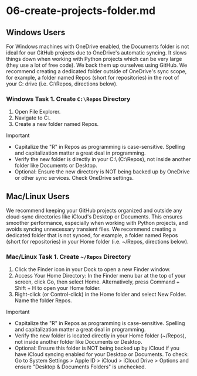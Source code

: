 # 06-create-projects-folder.md

## Windows Users
For Windows machines with OneDrive enabled, the Documents folder is not ideal for our GitHub projects due to OneDrive's automatic syncing. 
It slows things down when working with Python projects which can be very large (they use a lot of free code). 
We back them up ourselves using GitHub. 
We recommend creating a dedicated folder outside of OneDrive's sync scope, for example, a folder named Repos (short for repositories) in the root of your C: drive (i.e. C:\Repos, directions below).

### Windows Task 1. Create `C:\Repos` Directory

1. Open File Explorer.
2. Navigate to C:\.
3. Create a new folder named Repos.

Important

- Capitalize the "R" in Repos as programming is case-sensitive. Spelling and capitalization matter a great deal in programming. 
- Verify the new folder is directly in your C:\ (C:\Repos), not inside another folder like Documents or Desktop.
- Optional: Ensure the new directory is NOT being backed up by OneDrive or other sync services. Check OneDrive settings.

## Mac/Linux Users
We recommend keeping your GitHub projects organized and outside any cloud-sync directories like iCloud's Desktop or Documents. 
This ensures smoother performance, especially when working with Python projects, and avoids syncing unnecessary transient files.
We recommend creating a dedicated folder that is not synced, for example, a folder named Repos (short for repositories) in your Home folder (i.e. ~/Repos, directions below).

### Mac/Linux Task 1. Create `~/Repos` Directory

1. Click the Finder icon in your Dock to open a new Finder window.
2. Access Your Home Directory: In the Finder menu bar at the top of your screen, click Go, then select Home. Alternatively, press Command + Shift + H to open your Home folder.
3. Right-click (or Control-click) in the Home folder and select New Folder. Name the folder Repos.

Important

- Capitalize the "R" in Repos as programming is case-sensitive. Spelling and capitalization matter a great deal in programming. 
- Verify the new folder is located directly in your Home folder (~/Repos), not inside another folder like Documents or Desktop.
- Optional: Ensure this folder is NOT being backed up by iCloud if you have iCloud syncing enabled for your Desktop or Documents. To check: Go to System Settings > Apple ID > iCloud > iCloud Drive > Options and ensure "Desktop & Documents Folders" is unchecked.
